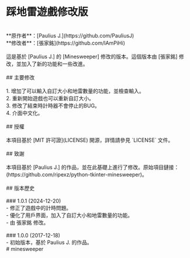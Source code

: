 # 踩地雷遊戲修改版<br>
<br>
**原作者**：[Paulius J.](https://github.com/PauliusJ)  <br>
**修改者**：[張家銘](https://github.com/IAmPiHi)<br>
<br>
這是基於 [Paulius J.] 的 [Minesweeper] 修改的版本。這個版本由 [張家銘] 修改，並加入了新的功能和一些改進。<br>
<br>
## 主要修改<br>
<br>
1. 增加了可以輸入自訂大小和地雷數量的功能，並檢查輸入。<br>
2. 重新開始遊戲也可以重新自訂大小。<br>
3. 修改了結束時計時器不會停止的BUG。<br>
4. 介面中文化。<br>
<br>
## 授權<br>
<br>
本項目基於 [MIT 許可證](LICENSE) 開源，詳情請參見 `LICENSE` 文件。<br>
<br>
## 致謝<br>
<br>
本項目基於 [Paulius J.] 的作品，並在此基礎上進行了修改。原始項目鏈接：(https://github.com/ripexz/python-tkinter-minesweeper)。<br>
<br>
## 版本歷史<br>
<br>
### 1.0.1 (2024-12-20)<br>
- 修正了遊戲中的計時問題。<br>
- 優化了用戶界面，加入了自訂大小和地雷數量的功能。<br>
- 由 張家銘 修改。<br>
<br>
### 1.0.0 (2017-12-18)<br>
- 初始版本，基於 Paulius J. 的作品。<br>
#   m i n e s w e e p e r <br>
 
 
